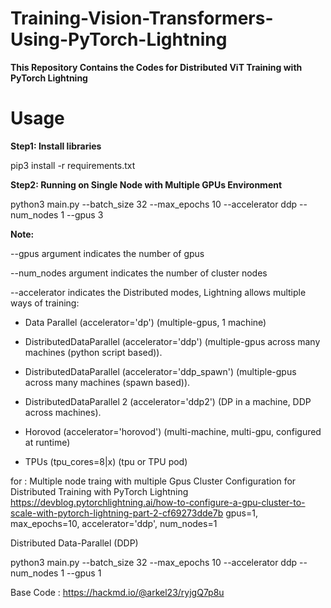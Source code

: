 # Training-Vision-Transformers-Using-PyTorch-Lightning


**This Repository Contains the Codes for Distributed ViT Training with PyTorch Lightning** 

# Usage

**Step1: Install libraries**

pip3 install -r requirements.txt

**Step2: Running on Single Node with Multiple GPUs Environment** 

python3 main.py --batch_size 32 --max_epochs 10  --accelerator ddp --num_nodes 1 --gpus 3

**Note:**

--gpus argument indicates the number of gpus

--num_nodes argument indicates the number of cluster nodes

--accelerator indicates the Distributed modes, Lightning allows multiple ways of training: 

- Data Parallel (accelerator='dp') (multiple-gpus, 1 machine)

- DistributedDataParallel (accelerator='ddp') (multiple-gpus across many machines (python script based)).

- DistributedDataParallel (accelerator='ddp_spawn') (multiple-gpus across many machines (spawn based)).

- DistributedDataParallel 2 (accelerator='ddp2') (DP in a machine, DDP across machines).

- Horovod (accelerator='horovod') (multi-machine, multi-gpu, configured at runtime)

- TPUs (tpu_cores=8|x) (tpu or TPU pod)




for :
Multiple node traing with multiple Gpus 
Cluster Configuration for Distributed Training with PyTorch Lightning 
https://devblog.pytorchlightning.ai/how-to-configure-a-gpu-cluster-to-scale-with-pytorch-lightning-part-2-cf69273dde7b
gpus=1, max_epochs=10, accelerator='ddp', num_nodes=1 


Distributed Data-Parallel (DDP)

python3 main.py --batch_size 32 --max_epochs 10  --accelerator ddp --num_nodes 1 --gpus 1


Base Code : https://hackmd.io/@arkel23/ryjgQ7p8u 

